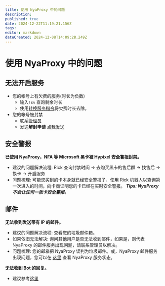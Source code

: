 ```yaml
---
title: 使用 NyaProxy 中的问题
description: 
published: true
date: 2024-12-22T11:19:21.156Z
tags: 
editor: markdown
dateCreated: 2024-12-08T14:09:28.249Z
---
```


# 使用 NyaProxy 中的问题
## 无法开启服务
- 您的帐号上有欠费的服务(时长为负数)
  - 输入`!sv` 查询剩余时长
  - 使用[转换服务指令](https://wiki.nyaproxy.xyz/zh/basic-commands#%E8%BD%AC%E7%A7%BB%E6%9C%8D%E5%8A%A1%E6%97%B6%E9%95%BF)将欠费时长去除。
- 您的帐号被封禁
	- 联系[管理员](/zh/admins)
  - 发送**解封申请** [点我发送](malto:michaelwucoc@gmail.com)
## 安全警报
**已使用 NyaProxy，NFA 等 Microsoft 黑卡被 Hypixel 安全警报封禁。**
- 建议的问题解决流程: Rick 查询封禁时间 -> 去购买黑卡的售后群 -> 找售后 -> 换卡 -> 开启服务
- 问题梳理: 可能您买到的卡本身就已经安全警报了，使用 Rick 机器人以查询第一次进入的时间，向卡商证明您的卡已经在买时安全警报。
***Tips: NyaProxy 不会让任何一张卡安全警报。***

## 邮件
**无法收到发送带有 IP 的邮件。**
- 建议的问题解决流程: 查看您的垃圾邮件箱。
- 如果依旧无法解决: 询问其他用户是否无法收到邮件，如果是，则代表 NyaProxy 的邮件服务出现问题，请联系管理员以解决。
- 问题梳理: 您的邮箱把 NyaProxy 误判为垃圾邮件。或，NyaProxy 邮件服务出现问题，您可以在 [这里](https://up.nyaproxy.xyz/) 查看 NyaProxy 服务状态。

**无法收到 Bot 的回复。**
- 建议参考[这里](https://wiki.nyaproxy.xyz/zh/faq/bots)
